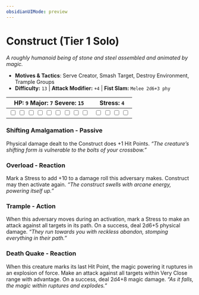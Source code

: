 ```yaml
---
obsidianUIMode: preview
---
```

# Construct (Tier 1 Solo)

*A roughly humanoid being of stone and steel assembled and animated by magic.*

- **Motives & Tactics**: Serve Creator, Smash Target, Destroy Environment, Trample Groups
- **Difficulty:** `13` | **Attack Modifier:** `+4` | **Fist Slam:** `Melee 2d6+3 phy`

| HP: `9` Major: `7` Severe: `15` | Stress: `4` |
|--|--|
|  <input type="checkbox" unchecked id="d624fbb1"> <input type="checkbox" unchecked id="0fbbecaa"> <input type="checkbox" unchecked id="26a0f464"> <input type="checkbox" unchecked id="8d892890"> <input type="checkbox" unchecked id="683ebbe0"> <input type="checkbox" unchecked id="4453fbd4"> <input type="checkbox" unchecked id="e159ccc9"> <input type="checkbox" unchecked id="b169d12b"> <input type="checkbox" unchecked id="f4c6f79b"> |  <input type="checkbox" unchecked id="aa1bbef6"> <input type="checkbox" unchecked id="af897805"> <input type="checkbox" unchecked id="e4205f3c"> <input type="checkbox" unchecked id="8c490956"> |

### Shifting Amalgamation - Passive

Physical damage dealt to the Construct does +1 Hit Points. *“The creature’s shifting form is vulnerable to the bolts of your crossbow.”*

### Overload - Reaction

Mark a Stress to add +10 to a damage roll this adversary makes. Construct may then activate again. *“The construct swells with arcane energy, powering itself up.”*

### Trample - Action

When this adversary moves during an activation, mark a Stress to make an attack against all targets in its path. On a success, deal 2d6+5 physical damage. *“They run towards you with reckless abandon, stomping everything in their path.”*

### Death Quake - Reaction

When this creature marks its last Hit Point, the magic powering it ruptures in an explosion of force. Make an attack against all targets within Very Close range with advantage. On a success, deal 2d4+8 magic damage. *“As it falls, the magic within ruptures and explodes.”*


